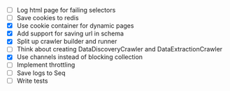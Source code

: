 - [ ] Log html page for failing selectors
- [ ] Save cookies to redis
- [X] Use cookie container for dynamic pages
- [X] Add support for saving url in schema
- [X] Split up crawler builder and runner
- [ ] Think about creating DataDiscoveryCrawler and DataExtractionCrawler
- [X] Use channels instead of blocking collection
- [ ] Implement throttling
- [ ] Save logs to Seq 
- [ ] Write tests

